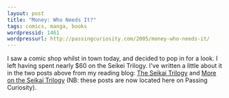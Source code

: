 ```yaml
---
layout: post
title: "Money: Who Needs It?"
tags: comics, manga, books
wordpressid: 1461
wordpressurl: http://passingcuriosity.com/2005/money-who-needs-it/
---
```


I saw a comic shop whilst in town today, and decided to pop in for a look.  I
left having spent nearly $60 on the Seikei Trilogy. I've written a little about
it in the two posts above from my reading blog: [The Seikai Trilogy][1] and
[More on the Seikai Trilogy][2] (NB: these posts are now located here on
Passing Curiosity).

[1]: /2005/seikai-trilogy/
[2]: /2005/more-on-seikai-trilogy/
